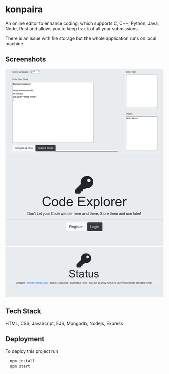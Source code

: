 
# konpaira
An online editor to enhance coding, which supports C, C++, Python, Java, Node, Rust and allows you to keep track of all your submissions.

There is an issue with file storage but the whole application runs on local machine.





## Screenshots


![App Screenshot](https://github.com/ankit980533/konpaira/blob/main/screenshots/2022-06-28_12-53.png)
![App Screenshot](https://github.com/ankit980533/konpaira/blob/main/screenshots/2022-06-28_12-53_1.png)
![App Screenshot](https://github.com/ankit980533/konpaira/blob/main/screenshots/2022-06-28_12-54.png)

## Tech Stack

HTML, CSS, JavaScript, EJS, Mongodb, Nodejs, Express




## Deployment

To deploy this project run

```bash
  npm install
  npm start
```

